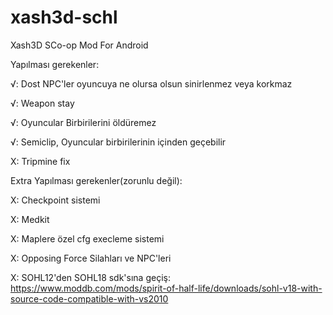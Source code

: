 # xash3d-schl
Xash3D SCo-op Mod For Android

Yapılması gerekenler:

√: Dost NPC'ler oyuncuya ne olursa olsun sinirlenmez veya korkmaz

√: Weapon stay

√: Oyuncular Birbirilerini öldüremez

√: Semiclip, Oyuncular birbirilerinin içinden geçebilir

X: Tripmine fix

Extra Yapılması gerekenler(zorunlu değil):

X: Checkpoint sistemi

X: Medkit

X: Maplere özel cfg execleme sistemi

X: Opposing Force Silahları ve NPC'leri

X: SOHL12'den SOHL18 sdk'sına geçiş:
https://www.moddb.com/mods/spirit-of-half-life/downloads/sohl-v18-with-source-code-compatible-with-vs2010
